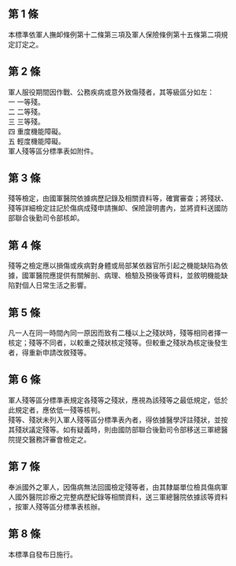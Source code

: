 第 1 條
-------
本標準依軍人撫卹條例第十二條第三項及軍人保險條例第十五條第二項規  
定訂定之。

第 2 條
-------
軍人服役期間因作戰、公務疾病或意外致傷殘者，其等級區分如左：  
一  一等殘。  
二  二等殘。  
三  三等殘。  
四  重度機能障礙。  
五  輕度機能障礙。  
    軍人殘等區分標準表如附件。

第 3 條
-------
殘等檢定，由國軍醫院依據病歷記錄及相關資料等，確實審查；將殘狀、  
殘等詳細檢定註記於傷病成殘申請撫卹、保險證明書內，並將資料送國防  
部聯合後勤司令部核卹。

第 4 條
-------
殘等之檢定應以損傷或疾病對身體或局部某依器官所引起之機能缺陷為依  
據，國軍醫院應提供有關解剖、病理、檢驗及預後等資料，並敘明機能缺  
陷對個人日常生活之影響。

第 5 條
-------
凡一人在同一時間內同一原因而致有二種以上之殘狀時，殘等相同者擇一  
核定；殘等不同者，以較重之殘狀核定殘等。但較重之殘狀為核定後發生  
者，得重新申請改敘殘等。

第 6 條
-------
軍人殘等區分標準表規定各殘等之殘狀，應視為該殘等之最低規定，低於  
此規定者，應依低一殘等核判。  
殘等、殘狀未列入軍人殘等區分標準表內者，得依據醫學評註殘狀，並按  
其殘狀議定殘等。如有疑義時，則由國防部聯合後勤司令部移送三軍總醫  
院提交醫務評審會檢定之。

第 7 條
-------
奉派國外之軍人，因傷病無法回國檢定殘等者，由其隸屬單位檢具傷病軍  
人國外醫院診療之完整病歷紀錄等相關資料，送三軍總醫院依據該等資料  
，按軍人殘等區分標準表核辦。

第 8 條
-------
本標準自發布日施行。

